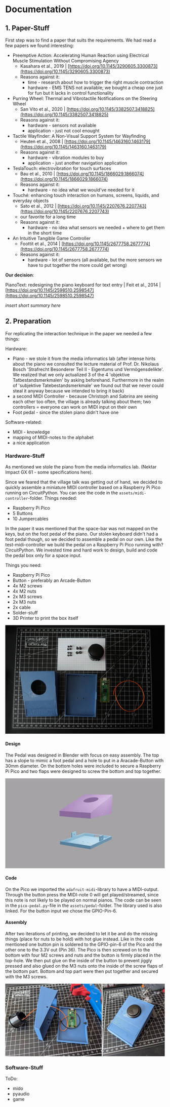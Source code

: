 # Documentation

## 1. Paper-Stuff

First step was to find a paper that suits the requirements. We had read a few papers we found interesting:

* Preemptive Action: Accelerating Human Reaction using Electrical Muscle Stimulation Without Compromising Agency
  * Kasahara et al., 2019 | [https://doi.org/10.1145/3290605.3300873](https://doi.org/10.1145/3290605.3300873)
  * Reasons against it:
    * time - research about how to trigger the right muscle contraction
    * hardware - EMS TENS not available; we bought a cheap one just for fun but it lacks in control functionality
* Purring Wheel: Thermal and Vibrotactile Notifications on the Steering Wheel
  * San Vito et al., 2020 | [https://doi.org/10.1145/3382507.3418825](https://doi.org/10.1145/3382507.3418825)
  * Reasons against it:
    * hardware - sensors not available
    * application - just not cool enought
* Tactile Wayfinder: A Non-Visual Support System for Wayfinding
  * Heuten et al., 2008 | [https://doi.org/10.1145/1463160.1463179](https://doi.org/10.1145/1463160.1463179)
  * Reasons against it:
    * hardware - vibration modules to buy
    * application - just another navigation application
* TeslaTouch: electrovibration for touch surfaces
  * Bau et al., 2010 | [https://doi.org/10.1145/1866029.1866074](https://doi.org/10.1145/1866029.1866074)
  * Reasons against it:
    * hardware - no idea what we would've needed for it
* Touché: enhancing touch interaction on humans, screens, liquids, and everyday objects
  * Sato et al., 2012 | [https://doi.org/10.1145/2207676.2207743](https://doi.org/10.1145/2207676.2207743)
  * our favorite for a long time
  * Reasons against it:
    * hardware - no idea what sensors we needed + where to get them in the short time
* An Intuitive Tangible Game Controller
  * Foottit et al., 2014 | [https://doi.org/10.1145/2677758.2677774](https://doi.org/10.1145/2677758.2677774)
  * Reasons against it:
    * hardware - lot of sensors (all available, but the more sensors we have to put together the more could get wrong)

**Our decision**:

PianoText: redesigning the piano keyboard for text entry | Feit et al., 2014 | [https://doi.org/10.1145/2598510.2598547](https://doi.org/10.1145/2598510.2598547)

*insert short summary here*

## 2. Preparation

For replicating the interaction technique in the paper we needed a few things:

Hardware:

* Piano - we stole it from the media informatics lab (after intense hints about the piano we consulted the lecture material of Prof. Dr. Nikolaus Bosch 'Strafrecht Besonderer Teil II - Eigentums und Vermögensdelikte'. We realized that we only actualized 3 of the 4 'objektive Tatbestandsmerkmalen' by asking beforehand. Furthermore in the realm of 'subjektive Tatebestandsmerkmale' we found out that we never could steal it anyway because we intended to bring it back)
* a second MIDI Controller - because Christoph and Sabrina are seeing each other too often, the village is already talking about them; two controllers = everyone can work on MIDI input on their own
* Foot pedal - since the stolen piano didn't have one

Software-related:

* MIDI - knowledge
* mapping of MIDI-notes to the alphabet
* a nice application

### Hardware-Stuff

As mentioned we stole the piano from the media informatics lab. (Nektar Impact GX 61 - some specifications here).

Since we feared that the village talk was getting out of hand, we decided to quickly assemble a miniature MIDI controller based on a Raspberry Pi Pico running on CircuitPython. You can see the code in the `assets/midi-controller`-folder. Things needed:

* Raspberry Pi Pico
* 5 Buttons
* 10 Jumpercables

In the paper it was mentioned that the space-bar was not mapped on the keys, but on the foot pedal of the piano. Our stolen keyboard didn't had a foot pedal though, so we decided to assemble a pedal on our own. Like the test-midi-controller we build the pedal on a Raspberry Pi Pico running with? CircuitPython. We invested time and hard work to design, build and code the pedal box only for a space input.

Things you need:

* Raspberry Pi Pico
* Button - preferably an Arcade-Button
* 4x M2 screws
* 4x M2 nuts
* 2x M3 screws
* 2x M3 nuts
* 2x cable
* Solder-stuff
* 3D Printer to print the box itself

![parts](./assets/docu/pedal_parts.jpg)

#### Design

The Pedal was designed in Blender with focus on easy assembly. The top has a slope to mimic a foot pedal and a hole to put in a Aracade-Button with 30mm diameter. On the bottom holes were included to secure a Raspberry Pi Pico and two flaps were designed to screw the bottom and top together.

![blender design](./assets/docu/pedal_blender.gif)

#### Code

On the Pico we imported the `adafruit-midi`-library to have a MIDI-output. Through the button press the MIDI-note 0 will get played/streamed, since this note is not likely to be played on normal pianos. The code can be seen in the `pico-pedal.py`-file in the `assets/pedal`-folder. The library used is also linked. For the button input we chose the GPIO-Pin-6.

#### Assembly

After two iterations of printing, we decided to let it be and do the missing things (place for nuts to be hold) with hot glue instead. Like in the code mentioned one button pin is soldered to the GPIO-pin-6 of the Pico and the other one to the 3.3V out (Pin 36). The Pico is then screwed on to the bottom with four M2 screws and nuts and the button is firmly placed in the top-hole. We then put glue on the inside of the button to prevent jiggly pressed and also glued on the M3 nuts onto the inside of the screw flaps of the bottom part. Bottom and top part were then put together and secured with the M3 screws.

![assembly](./assets/docu/assembly.jpg)

### Software-Stuff

ToDo:

- mido
- pyaudio
- game
